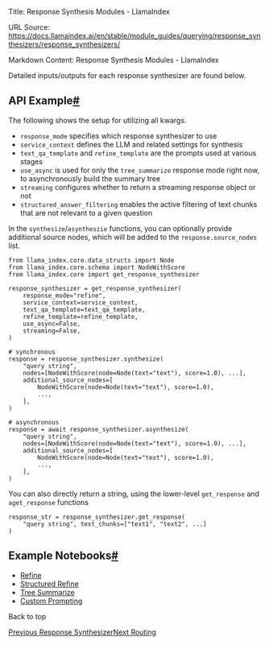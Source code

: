 Title: Response Synthesis Modules - LlamaIndex

URL Source: https://docs.llamaindex.ai/en/stable/module_guides/querying/response_synthesizers/response_synthesizers/

Markdown Content:
Response Synthesis Modules - LlamaIndex


Detailed inputs/outputs for each response synthesizer are found below.

API Example[#](https://docs.llamaindex.ai/en/stable/module_guides/querying/response_synthesizers/response_synthesizers/#api-example "Permanent link")
-----------------------------------------------------------------------------------------------------------------------------------------------------

The following shows the setup for utilizing all kwargs.

*   `response_mode` specifies which response synthesizer to use
*   `service_context` defines the LLM and related settings for synthesis
*   `text_qa_template` and `refine_template` are the prompts used at various stages
*   `use_async` is used for only the `tree_summarize` response mode right now, to asynchronously build the summary tree
*   `streaming` configures whether to return a streaming response object or not
*   `structured_answer_filtering` enables the active filtering of text chunks that are not relevant to a given question

In the `synthesize`/`asyntheszie` functions, you can optionally provide additional source nodes, which will be added to the `response.source_nodes` list.

```
from llama_index.core.data_structs import Node
from llama_index.core.schema import NodeWithScore
from llama_index.core import get_response_synthesizer

response_synthesizer = get_response_synthesizer(
    response_mode="refine",
    service_context=service_context,
    text_qa_template=text_qa_template,
    refine_template=refine_template,
    use_async=False,
    streaming=False,
)

# synchronous
response = response_synthesizer.synthesize(
    "query string",
    nodes=[NodeWithScore(node=Node(text="text"), score=1.0), ...],
    additional_source_nodes=[
        NodeWithScore(node=Node(text="text"), score=1.0),
        ...,
    ],
)

# asynchronous
response = await response_synthesizer.asynthesize(
    "query string",
    nodes=[NodeWithScore(node=Node(text="text"), score=1.0), ...],
    additional_source_nodes=[
        NodeWithScore(node=Node(text="text"), score=1.0),
        ...,
    ],
)
```

You can also directly return a string, using the lower-level `get_response` and `aget_response` functions

```
response_str = response_synthesizer.get_response(
    "query string", text_chunks=["text1", "text2", ...]
)
```

Example Notebooks[#](https://docs.llamaindex.ai/en/stable/module_guides/querying/response_synthesizers/response_synthesizers/#example-notebooks "Permanent link")
-----------------------------------------------------------------------------------------------------------------------------------------------------------------

*   [Refine](https://docs.llamaindex.ai/en/stable/examples/response_synthesizers/refine/)
*   [Structured Refine](https://docs.llamaindex.ai/en/stable/examples/response_synthesizers/structured_refine/)
*   [Tree Summarize](https://docs.llamaindex.ai/en/stable/examples/response_synthesizers/tree_summarize/)
*   [Custom Prompting](https://docs.llamaindex.ai/en/stable/examples/response_synthesizers/custom_prompt_synthesizer/)

Back to top

[Previous Response Synthesizer](https://docs.llamaindex.ai/en/stable/module_guides/querying/response_synthesizers/)[Next Routing](https://docs.llamaindex.ai/en/stable/module_guides/querying/router/)
